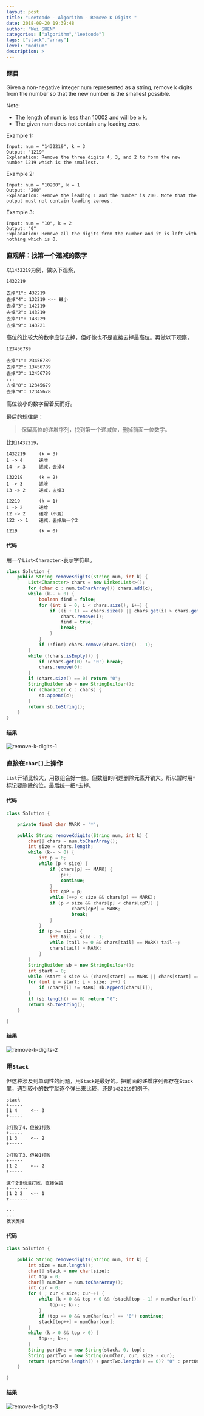 ```yaml
---
layout: post
title: "Leetcode - Algorithm - Remove K Digits "
date: 2018-09-20 19:39:48
author: "Wei SHEN"
categories: ["algorithm","leetcode"]
tags: ["stack","array"]
level: "medium"
description: >
---
```


### 题目
Given a non-negative integer num represented as a string, remove k digits from the number so that the new number is the smallest possible.

Note:
* The length of num is less than 10002 and will be ≥ k.
* The given num does not contain any leading zero.

Example 1:
```
Input: num = "1432219", k = 3
Output: "1219"
Explanation: Remove the three digits 4, 3, and 2 to form the new number 1219 which is the smallest.
```

Example 2:
```
Input: num = "10200", k = 1
Output: "200"
Explanation: Remove the leading 1 and the number is 200. Note that the output must not contain leading zeroes.
```

Example 3:
```
Input: num = "10", k = 2
Output: "0"
Explanation: Remove all the digits from the number and it is left with nothing which is 0.
```


### 直观解：找第一个递减的数字
以`1432219`为例，做以下观察，
```
1432219

去掉"1": 432219
去掉"4": 132219 <-- 最小
去掉"3": 142219
去掉"2": 143219
去掉"1": 143229
去掉"9": 143221
```
高位的比较大的数字应该去掉，但好像也不是直接去掉最高位。再做以下观察，
```
123456789

去掉"1": 23456789
去掉"2": 13456789
去掉"3": 12456789
...
去掉"8": 12345679
去掉"9": 12345678
```
高位较小的数字留着反而好。

最后的规律是：
> 保留高位的递增序列，找到第一个递减位，删掉前面一位数字。

比如`1432219`，
```
1432219     (k = 3)
1 -> 4      递增
14 -> 3     递减，去掉4

132219      (k = 2)
1 -> 3      递增
13 -> 2     递减，去掉3

12219       (k = 1)
1 -> 2      递增
12 -> 2     递增（不变）
122 -> 1    递减，去掉后一个2

1219        (k = 0)
```

#### 代码
用一个`List<Character>`表示字符串。
```java
class Solution {
    public String removeKdigits(String num, int k) {
        List<Character> chars = new LinkedList<>();
        for (char c : num.toCharArray()) chars.add(c);
        while (k-- > 0) {
            boolean find = false;
            for (int i = 0; i < chars.size(); i++) {
                if ((i + 1) == chars.size() || chars.get(i) > chars.get(i + 1)) {
                    chars.remove(i);
                    find = true;
                    break;
                }
            }
            if (!find) chars.remove(chars.size() - 1);
        }
        while (!chars.isEmpty()) {
            if (chars.get(0) != '0') break;
            chars.remove(0);
        }
        if (chars.size() == 0) return "0";
        StringBuilder sb = new StringBuilder();
        for (Character c : chars) {
            sb.append(c);
        }
        return sb.toString();
    }
}
```

#### 结果
![remove-k-digits-1](/images/leetcode/remove-k-digits-1.png)


### 直接在`char[]`上操作
`List`开销比较大，用数组会好一些。但数组的问题删除元素开销大。所以暂时用`*`标记要删除的位，最后统一把`*`去掉。

#### 代码
```java
class Solution {

    private final char MARK = '*';

    public String removeKdigits(String num, int k) {
        char[] chars = num.toCharArray();
        int size = chars.length;
        while (k-- > 0) {
            int p = 0;
            while (p < size) {
                if (chars[p] == MARK) {
                    p++;
                    continue;
                }
                int cpP = p;
                while (++p < size && chars[p] == MARK);
                if (p < size && chars[p] < chars[cpP]) {
                        chars[cpP] = MARK;
                        break;
                }
            }
            if (p >= size) {
                int tail = size - 1;
                while (tail >= 0 && chars[tail] == MARK) tail--;
                chars[tail] = MARK;
            }
        }
        StringBuilder sb = new StringBuilder();
        int start = 0;
        while (start < size && (chars[start] == MARK || chars[start] == '0')) start++;
        for (int i = start; i < size; i++) {
            if (chars[i] != MARK) sb.append(chars[i]);
        }
        if (sb.length() == 0) return "0";
        return sb.toString();
    }

}
```

#### 结果
![remove-k-digits-2](/images/leetcode/remove-k-digits-2.png)


### 用`Stack`
但这种涉及到单调性的问题，用`Stack`是最好的。把前面的递增序列都存在`Stack`里，遇到较小的数字就逐个弹出来比较，还是`1432219`的例子，
```
stack
+-----
|1 4     <-- 3
+-----

3打败了4，但被1打败
+-----
|1 3     <-- 2
+-----

2打败了3，但被1打败
+-----
|1 2     <-- 2
+-----

这个2谁也没打败，直接保留
+-------
|1 2 2   <-- 1
+-------

...
...
依次类推
```

#### 代码
```java
class Solution {

    public String removeKdigits(String num, int k) {
        int size = num.length();
        char[] stack = new char[size];
        int top = 0;
        char[] numChar = num.toCharArray();
        int cur = 0;
        for ( ; cur < size; cur++) {
            while (k > 0 && top > 0 && (stack[top - 1] > numChar[cur])) {
                top--; k--;
            }
            if (top == 0 && numChar[cur] == '0') continue;
            stack[top++] = numChar[cur];
        }
        while (k > 0 && top > 0) {
            top--; k--;
        }
        String partOne = new String(stack, 0, top);
        String partTwo = new String(numChar, cur, size - cur);
        return (partOne.length() + partTwo.length() == 0)? "0" : partOne + partTwo;
    }

}
```

#### 结果
![remove-k-digits-3](/images/leetcode/remove-k-digits-3.png)
